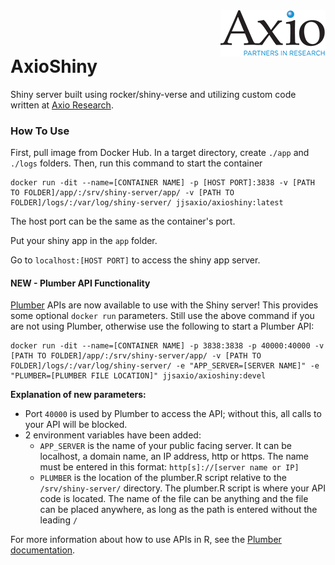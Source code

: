 <img align="right" src="https://raw.githubusercontent.com/jjsayleraxio/AxioShiny/master/images/axio-logo.png">
<br><br>

# AxioShiny 

Shiny server built using rocker/shiny-verse and utilizing custom code written at [Axio Research](https://www.axioresearch.com/our-services/3-statistical-genetics-services/).

### How To Use

First, pull image from Docker Hub. In a target directory, create ```./app``` and ```./logs``` folders. Then, run this command to start the container

```
docker run -dit --name=[CONTAINER NAME] -p [HOST PORT]:3838 -v [PATH TO FOLDER]/app/:/srv/shiny-server/app/ -v [PATH TO FOLDER]/logs/:/var/log/shiny-server/ jjsaxio/axioshiny:latest
```

The host port can be the same as the container's port.

Put your shiny app in the ```app``` folder.

Go to ```localhost:[HOST PORT]``` to access the shiny app server.

#### NEW - Plumber API Functionality

[Plumber](https://www.rplumber.io/) APIs are now available to use with the Shiny server! This provides some optional ```docker run``` parameters. Still use the above command if you are not using Plumber, otherwise use the following to start a Plumber API:

```
docker run -dit --name=[CONTAINER NAME] -p 3838:3838 -p 40000:40000 -v [PATH TO FOLDER]/app/:/srv/shiny-server/app/ -v [PATH TO FOLDER]/logs/:/var/log/shiny-server/ -e "APP_SERVER=[SERVER NAME]" -e "PLUMBER=[PLUMBER FILE LOCATION]" jjsaxio/axioshiny:devel
```

__Explanation of new parameters:__

* Port ```40000``` is used by Plumber to access the API; without this, all calls to your API will be blocked.
* 2 environment variables have been added:
  * ```APP_SERVER``` is the name of your public facing server. It can be localhost, a domain name, an IP address, http or https. The name must be entered in this format: ```http[s]://[server name or IP]```
  * ```PLUMBER``` is the location of the plumber.R script relative to the ```/srv/shiny-server/``` directory. The plumber.R script is where your API code is located. The name of the file can be anything and the file can be placed anywhere, as long as the path is entered without the leading ```/```

For more information about how to use APIs in R, see the [Plumber documentation](https://www.rplumber.io/docs/).
